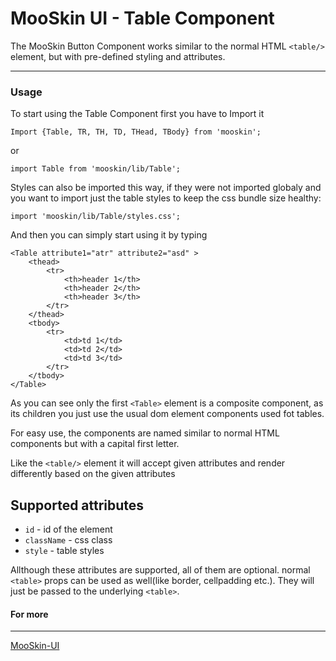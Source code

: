 # MooSkin UI - Table Component

The MooSkin Button Component works similar to the normal HTML `<table/>` element, but with pre-defined styling and attributes.

___

### Usage

To start using the Table Component first you have to Import it

```
Import {Table, TR, TH, TD, THead, TBody} from 'mooskin';
```
or
```
import Table from 'mooskin/lib/Table';
```

Styles can also be imported this way, if they were not imported globaly and you want to import just the table styles to keep the css bundle size healthy: 

```
import 'mooskin/lib/Table/styles.css';
```

And then you can simply start using it by typing

```
<Table attribute1="atr" attribute2="asd" >
    <thead>
        <tr>
            <th>header 1</th>
            <th>header 2</th>
            <th>header 3</th>
        </tr>
    </thead>
    <tbody>
        <tr>
            <td>td 1</td>
            <td>td 2</td>
            <td>td 3</td>
        </tr>
    </tbody>
</Table>
```
As you can see only the first `<Table>` element is a composite component, as its children you just use the usual dom element components used fot tables. 



For easy use, the components are named similar to normal HTML components but with a capital first letter.

Like the `<table/>` element it will accept given attributes and render differently based on the given attributes

<div class="playground-doc">

## Supported attributes 

* `id` - id of the element
* `className` - css class
* `style` - table styles

Allthough these attributes are supported, all of them are optional. normal `<table>` props can be used as well(like border, cellpadding etc.). They will just be passed to the underlying `<table>`. 

</div>

#### For more

___

[MooSkin-UI](https://github.com/moosend/mooskin-ui)
